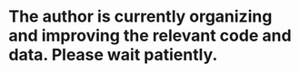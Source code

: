 # The author is currently organizing and improving the relevant code and data. Please wait patiently.
